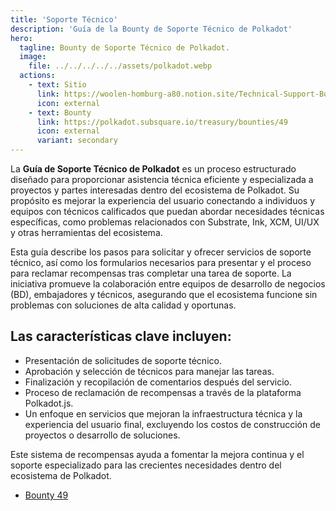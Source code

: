 ```yaml
---
title: 'Soporte Técnico'
description: 'Guía de la Bounty de Soporte Técnico de Polkadot'
hero:
  tagline: Bounty de Soporte Técnico de Polkadot.
  image: 
    file: ../../../../../assets/polkadot.webp
  actions:
    - text: Sitio
      link: https://woolen-homburg-a80.notion.site/Technical-Support-Bounty-Guide-d8b8940275e5425194b00c1739ac88a2
      icon: external
    - text: Bounty
      link: https://polkadot.subsquare.io/treasury/bounties/49
      icon: external
      variant: secondary
---
```


La **Guía de Soporte Técnico de Polkadot** es un proceso estructurado diseñado para proporcionar asistencia técnica eficiente y especializada a proyectos y partes interesadas dentro del ecosistema de Polkadot. Su propósito es mejorar la experiencia del usuario conectando a individuos y equipos con técnicos calificados que puedan abordar necesidades técnicas específicas, como problemas relacionados con Substrate, Ink, XCM, UI/UX y otras herramientas del ecosistema.

Esta guía describe los pasos para solicitar y ofrecer servicios de soporte técnico, así como los formularios necesarios para presentar y el proceso para reclamar recompensas tras completar una tarea de soporte. La iniciativa promueve la colaboración entre equipos de desarrollo de negocios (BD), embajadores y técnicos, asegurando que el ecosistema funcione sin problemas con soluciones de alta calidad y oportunas.

## Las características clave incluyen:
- Presentación de solicitudes de soporte técnico.
- Aprobación y selección de técnicos para manejar las tareas.
- Finalización y recopilación de comentarios después del servicio.
- Proceso de reclamación de recompensas a través de la plataforma Polkadot.js.
- Un enfoque en servicios que mejoran la infraestructura técnica y la experiencia del usuario final, excluyendo los costos de construcción de proyectos o desarrollo de soluciones.

Este sistema de recompensas ayuda a fomentar la mejora continua y el soporte especializado para las crecientes necesidades dentro del ecosistema de Polkadot.

- [Bounty 49](https://polkadot.subsquare.io/treasury/bounties/49)
